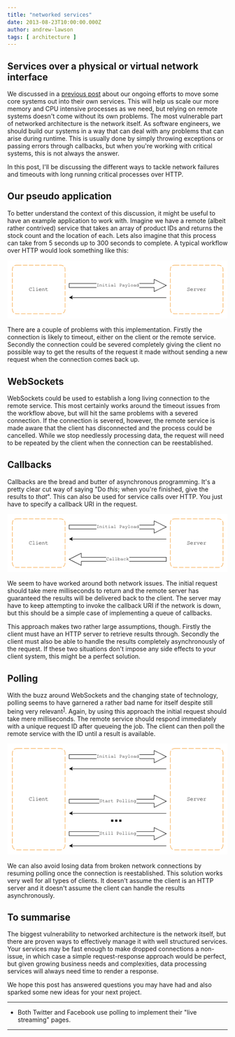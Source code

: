 ```yaml
---
title: "networked services"
date: 2013-08-23T10:00:00.000Z
author: andrew-lawson
tags: [ architecture ]
---
```


## Services over a physical or virtual network interface

We discussed in a [previous post](/2013/07/01/service-oriented-communication) about our ongoing efforts to move some core systems out into their own services. This will help us scale our more memory and CPU intensive processes as we need, but relying on remote systems doesn't come without its own problems. The most vulnerable part of networked architecture is the network itself. As software engineers, we should build our systems in a way that can deal with any problems that can arise during runtime. This is usually done by simply throwing exceptions or passing errors through callbacks, but when you're working with critical systems, this is not always the answer.

In this post, I'll be discussing the different ways to tackle network failures and timeouts with long running critical processes over HTTP.

## Our pseudo application

To better understand the context of this discussion, it might be useful to have an example application to work with. Imagine we have a remote (albeit rather contrived) service that takes an array of product IDs and returns the stock count and the location of each. Lets also imagine that this process can take from 5 seconds up to 300 seconds to complete. A typical workflow over HTTP would look something like this:

![Basic HTTP](/content/images/2014/Apr/basic.gif)

There are a couple of problems with this implementation. Firstly the connection is likely to timeout, either on the client or the remote service. Secondly the connection could be severed completely giving the client no possible way to get the results of the request it made without sending a new request when the connection comes back up.

## WebSockets

WebSockets could be used to establish a long living connection to the remote service. This most certainly works around the timeout issues from the workflow above, but will hit the same problems with a severed connection. If the connection is severed, however, the remote service is made aware that the client has disconnected and the process could be cancelled. While we stop needlessly processing data, the request will need to be repeated by the client when the connection can be reestablished.

## Callbacks

Callbacks are the bread and butter of asynchronous programming. It's a pretty clear cut way of saying "Do *this*; when you're finished, give the results to *that*". This can also be used for service calls over HTTP. You just have to specify a callback URI in the request.

![Callback](/content/images/2014/Apr/callback.gif)

We seem to have worked around both network issues. The initial request should take mere milliseconds to return and the remote server has guaranteed the results will be delivered back to the client. The server may have to keep attempting to invoke the callback URI if the network is down, but this should be a simple case of implementing a queue of callbacks.

This approach makes two rather large assumptions, though. Firstly the client must have an HTTP server to retrieve results through. Secondly the client must also be able to handle the results completely asynchronously of the request. If these two situations don't impose any side effects to your client system, this might be a perfect solution.

## Polling

With the buzz around WebSockets and the changing state of technology, polling seems to have garnered a rather bad name for itself despite still being very relevant<sup><a href="#footnote-1">1</a></sup>. Again, by using this approach the initial request should take mere milliseconds. The remote service should respond immediately with a unique request ID after queueing the job. The client can then poll the remote service with the ID until a result is available.

![Polling](/content/images/2014/Apr/polling.gif)

We can also avoid losing data from broken network connections by resuming polling once the connection is reestablished. This solution works very well for all types of clients. It doesn't assume the client is an HTTP server and it doesn't assume the client can handle the results asynchronously.

## To summarise

The biggest vulnerability to networked architecture is the network itself, but there are proven ways to effectively manage it with well structured services. Your services may be fast enough to make dropped connections a non-issue, in which case a simple request-response approach would be perfect, but given growing business needs and complexities, data processing services will always need time to render a response.

We hope this post has answered questions you may have had and also sparked some new ideas for your next project.

---

- Both Twitter and Facebook use polling to implement their "live streaming" pages.

---

